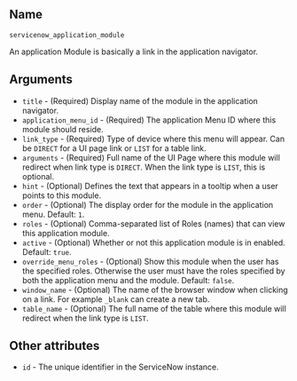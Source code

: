 ## Name

`servicenow_application_module`

An application Module is basically a link in the application navigator.

## Arguments

* `title` - (Required) Display name of the module in the application navigator.
* `application_menu_id` - (Required) The application Menu ID where this module should reside.
* `link_type` - (Required) Type of device where this menu will appear. Can be `DIRECT` for a UI page link or `LIST` for a table link.
* `arguments` - (Required) Full name of the UI Page where this module will redirect when link type is `DIRECT`. When the link type is `LIST`, this is optional.
* `hint` - (Optional) Defines the text that appears in a tooltip when a user points to this module.
* `order` - (Optional) The display order for the module in the application menu. Default: `1`.
* `roles` - (Optional) Comma-separated list of Roles (names) that can view this application module.
* `active` - (Optional) Whether or not this application module is in enabled. Default: `true`.
* `override_menu_roles` - (Optional) Show this module when the user has the specified roles. Otherwise the user must have the roles specified by both the application menu and the module. Default: `false`.
* `window_name` - (Optional) The name of the browser window when clicking on a link. For example `_blank` can create a new tab.
* `table_name` - (Optional) The full name of the table where this module will redirect when the link type is `LIST`.

## Other attributes
* `id` - The unique identifier in the ServiceNow instance.